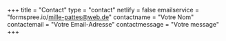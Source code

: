 +++
title = "Contact"
type = "contact"
netlify = false
emailservice = "formspree.io/mille-pattes@web.de"
contactname = "Votre Nom"
contactemail = "Votre Email-Adresse"
contactmessage = "Votre message"
+++
